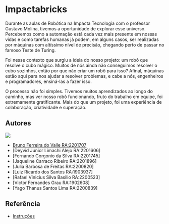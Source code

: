 
# Impactabricks

Durante as aulas de Robótica na Impacta Tecnologia com o professor Gustavo Molina, tivemos a oportunidade de explorar esse universo. Percebemos como a automação está cada vez mais presente em nossas vidas e como tarefas humanas já podem, em alguns casos, ser realizadas por máquinas com altíssimo nível de precisão, chegando perto de passar no famoso Teste de Turing. 

Foi nesse contexto que surgiu a ideia do nosso projeto: um robô que resolve o cubo mágico. Muitos de nós ainda não conseguimos resolver o cubo sozinhos, então por que não criar um robô para isso? Afinal, máquinas estão aqui para nos ajudar a resolver problemas, e cabe a nós, engenheiros e programadores, ensiná-las a fazer isso.

O processo não foi simples. Tivemos muitos aprendizados ao longo do caminho, mas ver nosso robô funcionando, fruto do trabalho em equipe, foi extremamente gratificante. Mais do que um projeto, foi uma experiência de colaboração, criatividade e superação.


## Autores
![](https://media.licdn.com/dms/image/v2/D4D22AQE1en7PPnX1FQ/feedshare-shrink_800/B4DZa6MUTHGwAg-/0/1746880517115?e=1749686400&v=beta&t=c_g0YSWy61JVM5uxnjG8MsnrnQAfTu-lDXaPoHr26EE)
- [Bruno Ferreira do Valle RA:2201707]()
- [Deyvid Junior Limachi Alejo RA:2201606]
- [Fernando Gorgonio da Silva RA:2201745]
- [Jaqueline Carraco Ribeiro RA:2201896]
- [Julia Barbosa de Freitas RA:2200820]
- [Luiz Ricardo dos Santos RA:1903937]
- [Rafael Vinicius Silva Basilio RA:2200523]
- [Victor Fernandes Grau RA:1902608]
- [Yago Thanus Santos Lima RA:2200839]
## Referência

 - [Instruções](https://mindcuber.com/mindcub3r/mindcub3r.html)

